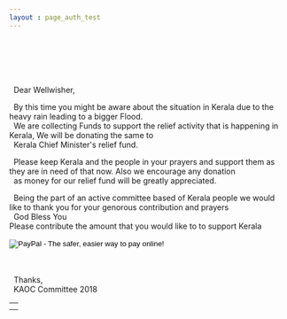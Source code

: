 ```yaml
---
layout : page_auth_test
---
```

<table id="T01" align="center"> <!-- Table Id : T01-->
<td><tr>
  <br/><br/><br/><br/><br/>
&nbsp; Dear Wellwisher, <br/>
  <p>
  &nbsp; By this time you might be aware about the situation in Kerala due to the heavy rain leading to a bigger Flood. <br/>
  &nbsp; We are collecting Funds to support the relief activity that is happening in Kerala, We will be donating the same to <br/>
  &nbsp; Kerala Chief Minister's relief fund. 
  </p>
  <p>
  &nbsp; Please keep Kerala and the people in your prayers and support them as they are in need of that now. Also we encourage any donation <br/>
  &nbsp; as money for our relief fund will be greatly appreciated.
  </p>
  <p>
  &nbsp; Being the part of an active committee based of Kerala people we would like to thank you for your genorous contribution and prayers <br/>
  &nbsp; God Bless You <br/>
     Please contribute the amount that you would like to to support Kerala <br/>

<form action="https://www.paypal.com/cgi-bin/webscr" method="post" target="_top">
<input type="hidden" name="cmd" value="_s-xclick">
<input type="hidden" name="hosted_button_id" value="F7A95W8JJGWL6">
<input type="image" src="https://www.paypalobjects.com/en_US/i/btn/btn_donateCC_LG.gif" border="0" name="submit" alt="PayPal - The safer, easier way to pay online!">
<img alt="" border="0" src="https://www.paypalobjects.com/en_US/i/scr/pixel.gif" width="1" height="1">
</form>
    
  <br/><br/>
  &nbsp; Thanks, <br/>
  &nbsp; KAOC Committee 2018
  </p>
  </td></tr>
  <td><tr>

  
</td></tr>
</table> <!-- Table Id : T01-->
